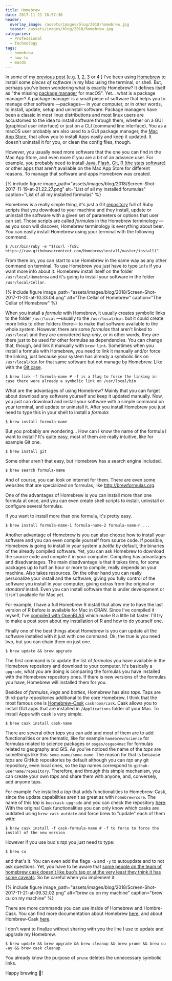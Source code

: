 ```yaml
---
title: Homebrew
date: 2017-11-21 18:57:30
header:
  overlay_image: /assets/images/blog/2018/homebrew.jpg
  teaser: /assets/images/blog/2018/homebrew.jpg
categories:
  - Professional
  - Technology
tags:
  - homebrew
  - how to
  - macOS
---
```

In some of my [previous post](https://www.google.com/search?newwindow=1&source=hp&ei=0I0SWunYHYzfwQLtsILIAg&q=site%3Aluisspuerto.net+homebrew&oq=site%3Aluisspuerto.net+homebrew&gs_l=psy-ab.3...1475.7353.0.7624.31.26.0.0.0.0.231.2445.6j13j1.20.0....0...1.1.64.psy-ab..11.3.421.0..0j46j35i39k1j0i46k1j0i20i263k1j0i10k1.0.iYax6bPPbHc) [e.g. [1](https://luisspuerto.net/blog/2017/10/19/trash-instead-of-rm/), [2](https://luisspuerto.net/blog/2017/11/04/installing-pgp-signing-for-git-on-macos/), [3](https://luisspuerto.net/blog/2017/11/05/set-rstudio-with-homebrews-git/) or [4](https://luisspuerto.net/blog/2017/11/10/media-buttons-behavior-changed-high-sierra/) ] I've been using [Homebrew](https://brew.sh) to install some _pieces of software_ in my Mac using the terminal, or shell. But, perhaps you've been wondering what is exactly Homebrew? It defines itself as "the missing [package manager](https://en.wikipedia.org/wiki/Package_manager) for macOS". Yet… what is a package manager? A package manager is a small piece of software that helps you to manage other software —packages— in your computer, or in other words, to install, update, setup and uninstall software. Package managers have been a classic in most linux distributions and most linux users are accustomed to the idea to install software through them, whether on a GUI (graphical user interface) or just on a CLI (command line interface). You as a macOS user probably are also used to a GUI package manager, the [Mac App Store](https://en.wikipedia.org/wiki/Mac_App_Store), that allow you to install Apps easily and keep it updated. It doesn't uninstall it for you, or clean the config files, though.

However, you usually need more software that the one you can find in the Mac App Store, and even more if you are a bit of an advance user. For example, you probably need to install [Java](https://en.wikipedia.org/wiki/Java_(programming_language)), [Flash](https://en.wikipedia.org/wiki/Adobe_Flash_Player), [Git](https://en.wikipedia.org/wiki/Git), [R (the stats software)](https://en.wikipedia.org/wiki/R_(programming_language)) or other apps that aren't available on the Mac App Store for different reasons. To manage that software and apps Homebrew was created.

{% include figure image_path="assets/images/blog/2018/Screen-Shot-2017-11-19-at-21.22.27.png" alt="List of all my installed forumulas" caption="List of all my installed formulas" %}

Homebrew is a really simple thing, it's just a Git [repository](https://github.com/Homebrew/homebrew-core) full of Ruby scripts that you download to your machine and they install, update or uninstall the software with a given set of parameters or options that user can set. Those scripts are called _formulas_ in the Homebrew terminology —as you soon will discover, Homebrew terminology is everything about beer. You can easily install Homebrew using your terminal with the following command.

```shell
$ /usr/bin/ruby -e "$(curl -fsSL https://raw.githubusercontent.com/Homebrew/install/master/install)"
```

From there on, you can start to use Homebrew in the same way as any other command on terminal. To use Homebrew you just have to type `info` if you want more info about it. Homebrew install itself on the folder `/usr/local/Homebrew` and it's going to install your software in the folder `/usr/local/Cellar`.

{% include figure image_path="assets/images/blog/2018/Screen-Shot-2017-11-20-at-10.33.04.png" alt="The Cellar of Homebrew" caption="The Cellar of Homebrew" %}


When you install a _formula_ with Homebrew, it usually creates symbolic links to the folder `/usr/local` —usually to the `/usr/local/bin`. but it could create more links to other folders there— to make that software available to the whole system. However, there are some _formulas_ that aren't linked to `/usr/local` and they are considered _keg-only_, or in other words, they are there just to be used for other formulas as dependencies. You can change that, though, and link it manually with `brew link`. Sometimes when you install a formula with Homebrew, you need to link it manually and/or force the linking, just because your system has already a symbolic link on `/usr/local/bin` for that same software but not manage by Homebrew. Like with the [Git case](https://luisspuerto.net/blog/2017/11/05/set-rstudio-with-homebrews-git/).

```shell
$ brew link -f formula-name # -f is a flag to force the linking in case there were already a symbolic link on /usr/local/bin
```

What are the advantages of using Homebrew? Mainly that you can forget about download any software yourself and keep it updated manually. Now, you just can download and install your software with a simple command on your terminal, and update or uninstall it. After you install Homebrew you just need to type this in your shell to install a _formula_:

```shell
$ brew install formula-name
```

But you probably are wondering… How can I know the name of the formula I want to install? It's quite easy, most of them are really intuitive, like for example Git one.

```shell
$ brew install git
```

Some other aren't that easy, but Homebrew has a search engine included.

```shell
$ brew search formula-name
```

And of course, you can look on internet for them. There are even some websites that are specialized on formulas, like <http://brewformulas.org>.

One of the advantages of Homebrew is you can install more than one formula at once, and you can even create shell scripts to install, uninstall or configure several formulas.

If you want to install more than one formula, it's pretty easy.

```shell
$ brew install formula-name-1 formula-name-2 formula-name-n ...
```

Another advantage of Homebrew is you can also choose how to install your software and you can even compile yourself from source code. If possible, Homebrew is going to install in your system a _bottle_ by default, the binaries of the already compiled software. Yet, you can ask Homebrew to download the source code and compile it in your computer. Compiling has advantages and disadvantages. The main disadvantage is that it takes time, for some packages up to half an hour or more to compile, really depends on your machine. Also takes resources. On the other hand you can really personalize your install and the software, giving you fully control of the software you install in your computer, giving extras from the original or _standard_ install. Even you can install software that is under development or it isn't available for Mac yet.

For example, I have a full Homebrew R install that allow me to have the last version of R before is available for Mac in CRAN. Since I've compiled it myself, I've [compiled with OpenBLAS](https://www.r-bloggers.com/for-faster-r-use-openblas-instead-better-than-atlas-trivial-to-switch-to-on-ubuntu/) which make R a little bit faster. I'll try to make a post soon about my installation of R and how to do yourself one.

Finally one of the best things about Homebrew is you can update all the software installed with it just with one command. Ok, the true is you need two, but you can chain them on just one.

```shell
$ brew update && brew upgrade
```

The first command is to update the list of _formulas_ you have available in the Homebrew repository and download to your computer. It's basically a `upgrade`, what you are doing is comparing the formulas you have installed with the Homebrew repository ones. If there is new versions of the formulas you have, Homebrew will installed them for you.

Besides of _formulas_, _kegs_ and _bottles_, Homebrew has also _taps_. Taps are third-party repositories additional to the core Homebrew. I think that the most famous one is [Homebrew-Cask](https://caskroom.github.io) `caskroom/cask`. Cask allows you to install GUI apps that are installed in `/Applications` folder of your Mac. To install Apps with cask is very simple.

```shell
$ brew cask install cask-name
```

There are several other _taps_ you can add and most of them are to add functionalities or are thematic, like for example `homebrew/science` for formulas related to science packages or `osgeo/osgeo4mac` for formulas related to geography and GIS. As you've noticed the name of the _taps_ are somethings like this: `some-name/some-name`. The reason for that is because _taps_ are GitHub repositories by default although you can _tap_ any git repository, even local ones, so the _tap_ names correspond to `github-username/repository`. Therefore, and through this simple mechanism, you can create your own _taps_ and share them with anyone, and, conversely, add anyone taps.

For example I've installed a _tap_ that adds functionalities to Homebrew-Cask, since the update capabilities aren't as great as with `homebrew/core`. The name of this _tap_ is `buo/cask-upgrade` and you can check the repository [here](https://github.com/buo/homebrew-cask-upgrade). With the original Cask functionalities you can only know which casks are outdated using `brew cask outdate` and force brew to "update" each of them with:

```shell
$ brew cask install -f cask-formula-name # -f to force to force the install of the new version
```

However if you use buo's _tap_ you just need to type:

```shell
$ brew cu
```

and that's it. You can even add the flags `-a` and `-y` to autoupdate and to not ask questions. Yet, you have to be aware that [some people on the team of homebrew cask doesn't like buo's tap or at the very least they think it has some caveats](https://github.com/caskroom/homebrew-cask/issues/29301). So be careful when you implement it.

{% include figure image_path="assets/images/blog/2018/Screen-Shot-2017-11-21-at-09.32.02.png" alt="brew cu on my machine" caption="brew cu on my machine" %}

There are more commands you can use inside of Homebrew and Hombre-Cask. You can find more documentation about Homebrew [here](https://docs.brew.sh), and about Hombrew-Cask [here](https://github.com/caskroom/homebrew-cask#learn-more).

I don't want to finalize without sharing with you the line I use to update and upgrade my Homebrew.

```shell
$ brew update && brew upgrade && brew cleanup && brew prune && brew cu -ay && brew cask cleanup
```

You already know the purpose of `prune` deletes the unnecessary symbolic links.

Happy brewing :beers:!
